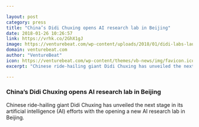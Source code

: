 ```yaml
---

layout: post
category: press
title: "China’s Didi Chuxing opens AI research lab in Beijing"
date: 2018-01-26 10:26:57
link: https://vrhk.co/2GhX1gJ
image: https://venturebeat.com/wp-content/uploads/2018/01/didi-labs-launch.jpg?fit=780%2C495&strip=all
domain: venturebeat.com
author: "VentureBeat"
icon: https://venturebeat.com/wp-content/themes/vb-news/img/favicon.ico
excerpt: "Chinese ride-hailing giant Didi Chuxing has unveiled the next stage in its artificial intelligence (AI) efforts with the opening a new AI research lab in Beijing."

---
```


### China’s Didi Chuxing opens AI research lab in Beijing

Chinese ride-hailing giant Didi Chuxing has unveiled the next stage in its artificial intelligence (AI) efforts with the opening a new AI research lab in Beijing.